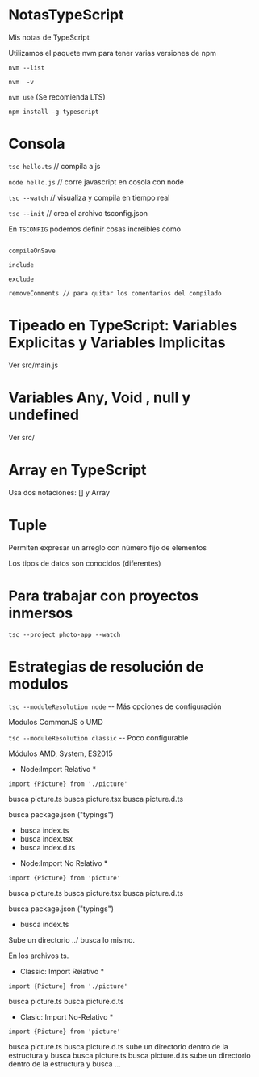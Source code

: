 # NotasTypeScript
Mis notas de TypeScript

Utilizamos el paquete nvm para tener varias versiones de npm 

`nvm --list` 

`nvm  -v` 

`nvm use` (Se recomienda LTS) 

`npm install -g typescript`

# Consola

`tsc hello.ts`  // compila a js

`node hello.js` // corre javascript en cosola con node

`tsc --watch` // visualiza y compila en tiempo real

`tsc --init` // crea el archivo tsconfig.json 

En `TSCONFIG` podemos definir cosas increibles como 

```extends

compileOnSave

include 

exclude 

removeComments // para quitar los comentarios del compilado 

```

# Tipeado en TypeScript: Variables Explicitas y Variables Implicitas 

Ver src/main.js
 

 # Variables Any, Void , null y undefined

Ver src/

# Array en TypeScript 

Usa dos notaciones: [] y Array<tipo>


# Tuple 

Permiten expresar un arreglo con número fijo de elementos 

Los tipos de datos son conocidos (diferentes)


# Para trabajar con proyectos inmersos

`tsc --project photo-app --watch` 

# Estrategias de resolución de modulos 

`tsc --moduleResolution node` -- Más opciones de configuración

Modulos CommonJS o UMD  



`tsc --moduleResolution classic` -- Poco configurable

Módulos AMD, System, ES2015 



* Node:Import Relativo * 

`import {Picture} from './picture' ` 

busca picture.ts 
busca picture.tsx
busca picture.d.ts 

busca package.json ("typings") 

- busca index.ts 
- busca index.tsx
- busca index.d.ts


* Node:Import No Relativo * 

`import {Picture} from 'picture' ` 

busca picture.ts 
busca picture.tsx
busca picture.d.ts 

busca package.json ("typings") 

- busca index.ts 

Sube un directorio ../ busca lo mismo. 

En los archivos ts. 

* Classic: Import Relativo * 

`import {Picture} from './picture' ` 

busca picture.ts 
busca picture.d.ts 

* Clasic: Import No-Relativo *

`import {Picture} from 'picture' ` 

busca picture.ts 
busca picture.d.ts 
sube un directorio dentro de la estructura y busca
busca picture.ts 
busca picture.d.ts 
sube un directorio dentro de la estructura y busca
... 





